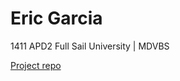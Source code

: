 # Eric Garcia

1411 APD2
Full Sail University | MDVBS

[Project repo](https://github.com/ENG618/GoodEats)

